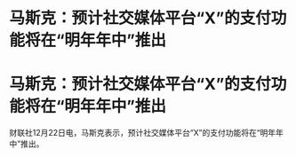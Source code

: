 # 马斯克：预计社交媒体平台“X”的支付功能将在“明年年中”推出

# 马斯克：预计社交媒体平台“X”的支付功能将在“明年年中”推出

财联社12月22日电，马斯克表示，预计社交媒体平台“X”的支付功能将在“明年年中”推出。

